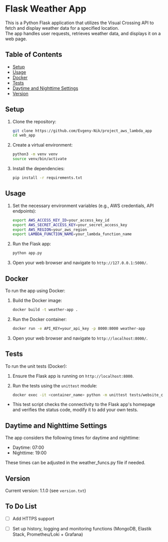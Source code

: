 # Flask Weather App

This is a Python Flask application that utilizes the Visual Crossing API to fetch and display weather data for a specified location. \
The app handles user requests, retrieves weather data, and displays it on a web page.


## Table of Contents

- [Setup](#setup)
- [Usage](#usage)
- [Docker](#docker)
- [Tests](#tests)
- [Daytime and Nighttime Settings](#daytime-and-nighttime-settings)
- [Version](#version)

## Setup

1. Clone the repository:
   ```sh
   git clone https://github.com/Evgeny-Nik/project_aws_lambda_app
   cd web_app
   ```

2. Create a virtual environment:
   ```sh
   python3 -m venv venv
   source venv/bin/activate
   ```

3. Install the dependencies:
   ```sh
   pip install -r requirements.txt
   ```

## Usage

1. Set the necessary environment variables (e.g., AWS credentials, API endpoints):
   ```sh
   export AWS_ACCESS_KEY_ID=your_access_key_id
   export AWS_SECRET_ACCESS_KEY=your_secret_access_key
   export AWS_REGION=your_aws_region
   export LAMBDA_FUNCTION_NAME=your_lambda_function_name
   ```
2. Run the Flask app:
   ```sh
   python app.py
   ```

3. Open your web browser and navigate to `http://127.0.0.1:5000/`.

## Docker

To run the app using Docker:

1. Build the Docker image:
   ```sh
   docker build -t weather-app .
   ```

2. Run the Docker container:
   ```sh
   docker run -e API_KEY=your_api_key -p 8000:8000 weather-app
   ```

3. Open your web browser and navigate to `http://localhost:8000/`.

## Tests

To run the unit tests (Docker):

1. Ensure the Flask app is running on `http://localhost:8000`.

2. Run the tests using the `unittest` module:
   ```sh
   docker exec -it <container_name> python -m unittest tests/website_connectivity_unittest.py
   ```

- This test script checks the connectivity to the Flask app's homepage and verifies the status code, modify it to add your own tests.

## Daytime and Nighttime Settings

The app considers the following times for daytime and nighttime:

-  Daytime: 07:00
-  Nighttime: 19:00

These times can be adjusted in the weather_funcs.py file if needed.

## Version

Current version: 1.1.0 (see `version.txt`)

## To Do List

- [ ] Add HTTPS support
- [ ] Set up history, logging and monitoring functions (MongoDB, Elastik Stack, Prometheu/Loki + Grafana)

